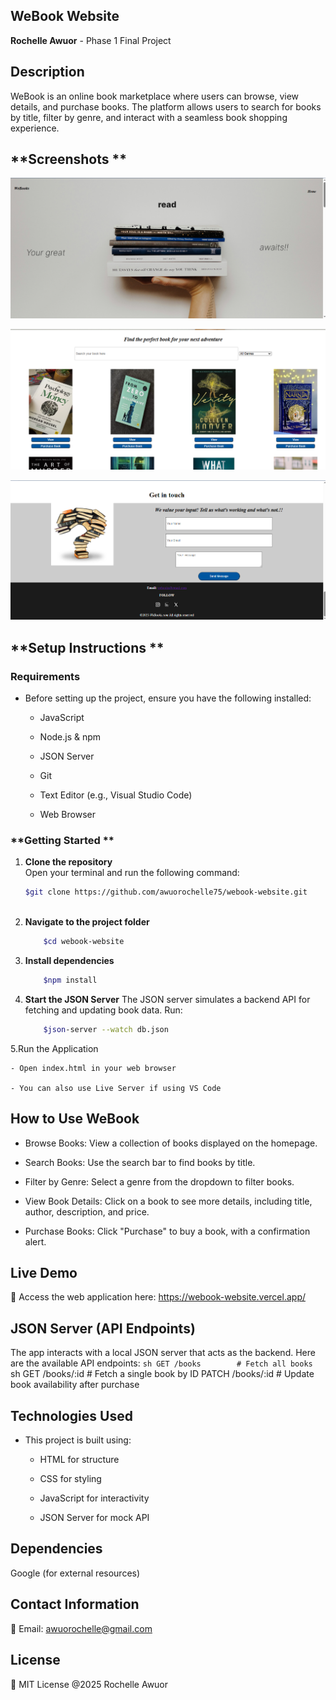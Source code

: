 ## WeBook Website
**Rochelle Awuor** -  Phase 1 Final Project 

## **Description**
WeBook is an online book marketplace where users can browse, view details, and purchase books. The platform allows users to search for books by title, filter by genre, and interact with a seamless book shopping experience.

## **Screenshots **
![alt text](images/screen.png) 

![alt text](images/screen2.png) 

![alt text](images/screen3.png) 


## **Setup Instructions **

### **Requirements**
- Before setting up the project, ensure you have the following installed:

    - JavaScript

    - Node.js & npm

    - JSON Server

    - Git

    - Text Editor (e.g., Visual Studio Code)

    - Web Browser

### **Getting Started **
1. **Clone the repository**   
Open your terminal and run the following command:
    ```sh
    $git clone https://github.com/awuorochelle75/webook-website.git



2. **Navigate to the project folder**
    ```sh
        $cd webook-website

3. **Install dependencies**
    ```sh
        $npm install

4. **Start the JSON Server**
The JSON server simulates a backend API for fetching and updating book data. Run:
    ```sh
        $json-server --watch db.json

5.Run the Application

    - Open index.html in your web browser

    - You can also use Live Server if using VS Code

## **How to Use WeBook**
- Browse Books: View a collection of books displayed on the homepage.

- Search Books: Use the search bar to find books by title.

- Filter by Genre: Select a genre from the dropdown to filter books.

- View Book Details: Click on a book to see more details, including title, author, description, and price.

- Purchase Books: Click "Purchase" to buy a book, with a confirmation alert.


## Live Demo
🔗 Access the web application here:
https://webook-website.vercel.app/


## JSON Server (API Endpoints)
The app interacts with a local JSON server that acts as the backend. Here are the available API endpoints:
    ```sh
        GET /books        # Fetch all books
    ```sh
        GET /books/:id    # Fetch a single book by ID
        PATCH /books/:id  # Update book availability after purchase

## Technologies Used
- This project is built using:

    - HTML for structure

    - CSS for styling

    - JavaScript for interactivity

    - JSON Server for mock API

## Dependencies
Google (for external resources)

## Contact Information
📧 Email: awuorochelle@gmail.com

## License
📜 MIT License @2025 Rochelle Awuor


